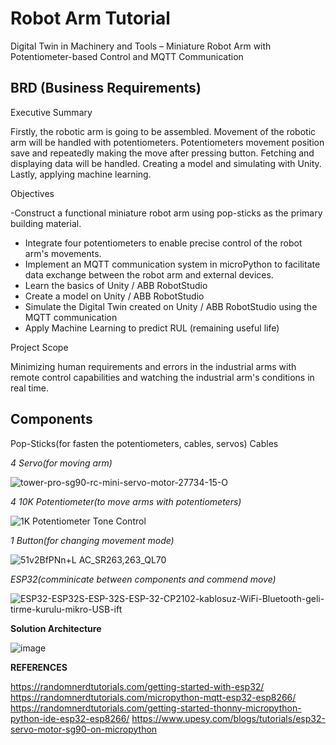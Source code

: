 # Robot Arm Tutorial

Digital Twin in Machinery and Tools – Miniature Robot Arm with Potentiometer-based Control and MQTT Communication

## BRD (Business Requirements)

Executive Summary

Firstly, the robotic arm is going to be assembled. Movement of the robotic arm will be handled with
potentiometers. Potentiometers movement position save and repeatedly making the move after pressing button.
Fetching and displaying data will be handled. Creating a model and simulating with
Unity. Lastly, applying machine learning.

Objectives

-Construct a functional miniature robot arm using pop-sticks as the primary building material.
- Integrate four potentiometers to enable precise control of the robot arm's movements.
- Implement an MQTT communication system in microPython to facilitate data exchange between the
robot arm and external devices.
- Learn the basics of Unity / ABB RobotStudio
- Create a model on Unity / ABB RobotStudio
- Simulate the Digital Twin created on Unity / ABB RobotStudio using the MQTT communication
- Apply Machine Learning to predict RUL (remaining useful life)

Project Scope

Minimizing human requirements and errors in the industrial arms with remote control capabilities and
watching the industrial arm's conditions in real time.

## Components

Pop-Sticks(for fasten the potentiometers, cables, servos) 
Cables

*4 Servo(for moving arm)*

![tower-pro-sg90-rc-mini-servo-motor-27734-15-O](https://github.com/berkayguzel06/Robotic_Arm/assets/98205992/6089d2a8-8e00-4b01-b1b5-287d6eba752e)

*4 10K Potentiometer(to move arms with potentiometers)*

![1K Potentiometer Tone Control](https://github.com/berkayguzel06/Robotic_Arm/assets/98205992/818d1beb-f3f1-49c4-90d1-45147cfbbf8a)

*1 Button(for changing movement mode)*

![51v2BfPNn+L _AC_SR263,263_QL70_](https://github.com/berkayguzel06/Robotic_Arm/assets/98205992/f62af6e7-0942-405d-8be6-b0a72fb310ad)

*ESP32(comminicate between components and commend move)*

![ESP32-ESP32S-ESP-32S-ESP-32-CP2102-kablosuz-WiFi-Bluetooth-geli-tirme-kurulu-mikro-USB-ift](https://github.com/berkayguzel06/Robotic_Arm/assets/98205992/67400aff-2aeb-4189-a466-e98cba80383d)


**Solution Architecture**

![image](https://github.com/berkayguzel06/Robotic_Arm/assets/98205992/6f2dd60f-a43e-4943-bf03-877cee7a59eb)

__REFERENCES__

https://randomnerdtutorials.com/getting-started-with-esp32/
https://randomnerdtutorials.com/micropython-mqtt-esp32-esp8266/
https://randomnerdtutorials.com/getting-started-thonny-micropython-python-ide-esp32-esp8266/
https://www.upesy.com/blogs/tutorials/esp32-servo-motor-sg90-on-micropython




